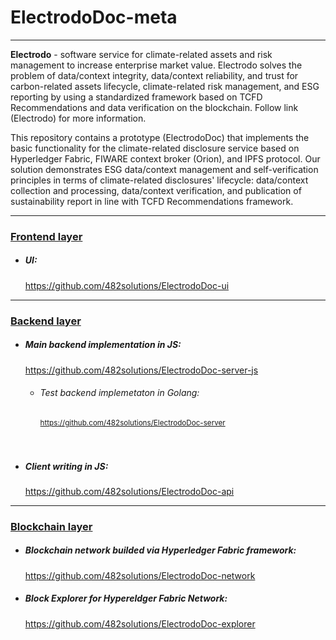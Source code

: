 # ElectrodoDoc-meta
___
**Electrodo** - software service for climate-related assets and risk management to increase enterprise market value. Electrodo solves the problem of data/context integrity, data/context reliability, and trust for carbon-related assets lifecycle, climate-related risk management, and ESG reporting by using a standardized framework based on TCFD Recommendations and data verification on the blockchain. Follow link (Electrodo) for more information.

This repository contains a prototype (ElectrodoDoc) that implements the basic functionality for the climate-related disclosure service based on Hyperledger Fabric, FIWARE context broker (Orion), and IPFS protocol. Our solution demonstrates ESG data/context management and self-verification principles in terms of climate-related disclosures' lifecycle: data/context collection and processing, data/context verification, and publication of sustainability report in line with TCFD Recommendations framework.
___
### <u> Frontend layer </u>
- ##### UI: 
    https://github.com/482solutions/ElectrodoDoc-ui
___
### <u> Backend layer</u>

- ##### Main backend implementation in JS:
    https://github.com/482solutions/ElectrodoDoc-server-js
    - ###### Test backend implemetaton in Golang:
        <sub> https://github.com/482solutions/ElectrodoDoc-server </sub>
    <br/>
    <br/>
- ##### Client writing in JS:
    https://github.com/482solutions/ElectrodoDoc-api
___
### <u> Blockchain layer </u>
- ##### Blockchain network builded via Hyperledger Fabric framework:
    https://github.com/482solutions/ElectrodoDoc-network
- ##### Block Explorer for Hypereldger Fabric Network:
    https://github.com/482solutions/ElectrodoDoc-explorer



